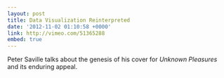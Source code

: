```yaml
---
layout: post
title: Data Visualization Reinterpreted
date: '2012-11-02 01:10:58 +0000'
link: http://vimeo.com/51365288
embed: true
---
```

Peter Saville talks about the genesis of his cover for <cite>Unknown Pleasures</cite> and its enduring appeal.